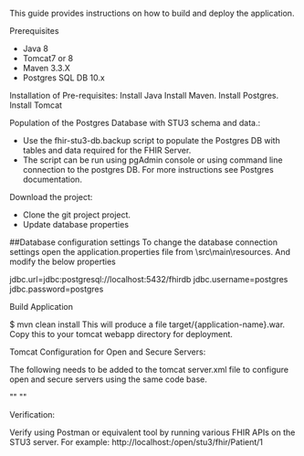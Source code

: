 This guide provides instructions on how to build and deploy the application.

Prerequisites
* Java 8
* Tomcat7 or 8
* Maven 3.3.X
* Postgres SQL DB 10.x

Installation of Pre-requisites:
Install Java
Install Maven.
Install Postgres.
Install Tomcat

Population of the Postgres Database with STU3 schema and data.:
* Use the fhir-stu3-db.backup script to populate the Postgres DB with tables and data required for the FHIR Server.
* The script can be run using pgAdmin console or using command line connection to the postgres DB. For more instructions see Postgres documentation.

Download the project:
* Clone the git project project.
* Update database properties

##Database configuration settings To change the database connection settings open the application.properties file from \src\main\resources. And modify the below properties

jdbc.url=jdbc:postgresql://localhost:5432/fhirdb
jdbc.username=postgres
jdbc.password=postgres


Build Application

$ mvn clean install
This will produce a file target/{application-name}.war. Copy this to your tomcat webapp directory for deployment.

Tomcat Configuration for Open and Secure Servers:

The following needs to be added to the tomcat server.xml file to configure open and secure servers using the same code base.

"<Context path="/open/stu3" docBase="./stu3"/>"
"<Context path="/secure/stu3" docBase="./stu3"/>"


Verification:

Verify using Postman or equivalent tool by running various FHIR APIs on the STU3 server.
For example: http://localhost:/open/stu3/fhir/Patient/1
